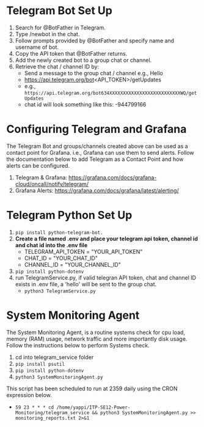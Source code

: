 # Telegram Bot Set Up
1. Search for @BotFather in Telegram.
2. Type /newbot in the chat.
3. Follow prompts provided by @BotFather and specify name and username of bot.
4. Copy the API token that @BotFather returns.
5. Add the newly created bot to a group chat or channel.
6. Retrieve the chat / channel ID by:
	* Send a message to the group chat / channel e.g., Hello
	* https://api.telegram.org/bot<API_TOKEN>/getUpdates
	* e.g., ``https://api.telegram.org/bot634XXXXXXXXXXXXXXXXXXXXXXXXXXWQ/getUpdates``
	* chat id will look something like this: -944799166
	
# Configuring Telegram and Grafana
The Telegram Bot and groups/channels created above can be used as a contact point for Grafana. i.e., Grafana can use them to send alerts. 
Follow the documentation below to add Telegram as a Contact Point and how alerts can be configured.
1. Telegram & Grafana:  https://grafana.com/docs/grafana-cloud/oncall/notify/telegram/
2. Grafana Alerts: https://grafana.com/docs/grafana/latest/alerting/

# Telegram Python Set Up
1. ``pip install python-telegram-bot.``
2. **Create a file named .env and place your telegram api token, channel id and chat id into the .env file**
	* TELEGRAM_API_TOKEN = "YOUR_API_TOKEN"
	* CHAT_ID = "YOUR_CHAT_ID"
	* CHANNEL_ID = "YOUR_CHANNEL_ID"
3. ``pip install python-dotenv``
4. run TelegramService.py, if valid telegran API token, chat and channel ID exists in .env file, a 'hello' will be sent to the group chat.
	* ``python3 TelegramService.py`` 

# System Monitoring Agent
The System Monitoring Agent, is a routine systems check for cpu load, memory (RAM) usage, network traffic and more importantly disk usage. Follow the instructions below to perform Systems check. 
1. cd into telegram_service folder
2. ``pip install psutil``
3. ``pip install python-dotenv``
4. ``python3 SystemMonitoringAgent.py``

This script has been scheduled to run at 2359 daily using the CRON expression below.
* ``59 23 * * * cd /home/yappi/ITP-SE12-Power-Monitoring/telegram_service && python3 SystemMonitoringAgent.py >> monitoring_reports.txt 2>&1``
